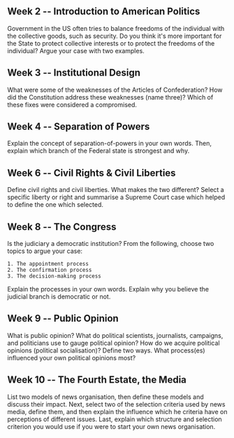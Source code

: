##  Week 2 -- Introduction to American Politics

Government in the US often tries to balance freedoms of the individual with the collective goods, such as security. Do you think it's more important for the State to protect collective interests or to protect the freedoms of the individual? Argue your case with two examples. 

##  Week 3 -- Institutional Design

What were some of the weaknesses of the Articles of Confederation? How did the Constitution address these weaknesses (name three)? Which of these fixes were considered a compromised.

##  Week 4 -- Separation of Powers

Explain the concept of separation-of-powers in your own words. Then, explain which branch of the Federal state is strongest and why.

##  Week 6 -- Civil Rights \& Civil Liberties

Define civil rights and civil liberties. What makes the two different? Select a specific liberty or right and summarise a Supreme Court case which helped to define the one which selected.

##  Week 8 -- The Congress

Is the judiciary a democratic institution? From the following, choose two topics to argue your case:

    1. The appointment process
    2. The confirmation process
    3. The decision-making process

Explain the processes in your own words. Explain why you believe the judicial branch is democratic or not.

##  Week 9 -- Public Opinion

What is public opinion? What do political scientists, journalists, campaigns, and politicians use to gauge political opinion? How do we acquire political opinions (political socialisation)? Define two ways. What process(es) influenced your own political opinions most?

##  Week 10 -- The Fourth Estate, the Media

List two models of news organisation, then define these models and discuss their impact. Next, select two of the selection criteria used by news media, define them, and then explain the influence which he criteria have on perceptions of different issues. Last, explain which structure and selection criterion you would use if you were to start your own news organisation. 
